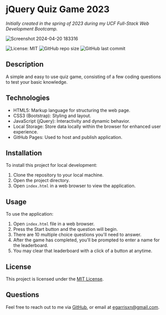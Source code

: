 # jQuery Quiz Game 2023

_Initially created in the spring of 2023 during my UCF Full-Stack Web Development Bootcamp._

![Screenshot 2024-04-20 183316](https://github.com/EGARRISXN/quiz-game/assets/126130230/1bd702fe-69cd-4315-8124-881f56896de8)

![License: MIT](https://img.shields.io/badge/License-MIT-yellow.svg) ![GitHub repo size](https://img.shields.io/github/repo-size/egarrisxn/jquery-quiz-game-2023) ![GitHub last commit](https://img.shields.io/github/last-commit/egarrisxn/jquery-quiz-game-2023)

## Description

A simple and easy to use quiz game, consisting of a few coding questions to test your basic knowledge.

## Technologies

- HTML5: Markup language for structuring the web page.
- CSS3 (Bootstrap): Styling and layout.
- JavaScript (jQuery): Interactivity and dynamic behavior.
- Local Storage: Store data locally within the browser for enhanced user experience.
- GitHub Pages: Used to host and publish application.

## Installation

To install this project for local development:

1. Clone the repository to your local machine.
2. Open the project directory.
3. Open `index.html` in a web browser to view the application.

## Usage

To use the application:

1. Open `index.html` file in a web browser.
2. Press the Start button and the question will begin.
3. There are 10 multiple choice questions you'll need to answer.
4. After the game has completed, you'll be prompted to enter a name for the leaderboard.
5. You may clear that leaderboard with a click of a button at anytime.

## License

This project is licensed under the [MIT License](LICENSE).

## Questions

Feel free to reach out to me via [GitHub](https://github.com/EGARRISXN), or email at egarrisxn@gmail.com.

